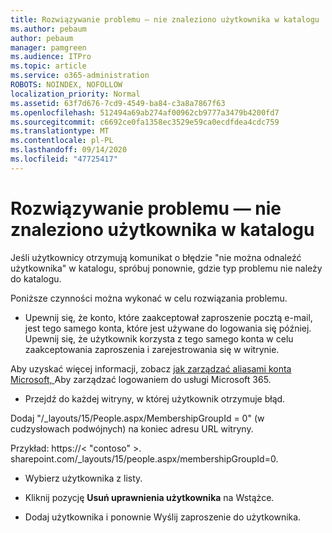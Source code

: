 ```yaml
---
title: Rozwiązywanie problemu — nie znaleziono użytkownika w katalogu
ms.author: pebaum
author: pebaum
manager: pamgreen
ms.audience: ITPro
ms.topic: article
ms.service: o365-administration
ROBOTS: NOINDEX, NOFOLLOW
localization_priority: Normal
ms.assetid: 63f7d676-7cd9-4549-ba84-c3a8a7867f63
ms.openlocfilehash: 512494a69ab274af00962cb9777a3479b4200fd7
ms.sourcegitcommit: c6692ce0fa1358ec3529e59ca0ecdfdea4cdc759
ms.translationtype: MT
ms.contentlocale: pl-PL
ms.lasthandoff: 09/14/2020
ms.locfileid: "47725417"
---
```

# <a name="troubleshoot-issue---user-not-found-in-directory"></a>Rozwiązywanie problemu — nie znaleziono użytkownika w katalogu

Jeśli użytkownicy otrzymują komunikat o błędzie "nie można odnaleźć użytkownika" w katalogu, spróbuj ponownie, gdzie typ problemu nie należy do katalogu.

Poniższe czynności można wykonać w celu rozwiązania problemu.

- Upewnij się, że konto, które zaakceptował zaproszenie pocztą e-mail, jest tego samego konta, które jest używane do logowania się później. Upewnij się, że użytkownik korzysta z tego samego konta w celu zaakceptowania zaproszenia i zarejestrowania się w witrynie. 

Aby uzyskać więcej informacji, zobacz [jak zarządzać aliasami konta Microsoft, </a> Aby zarządzać logowaniem do usługi Microsoft 365](https://support.microsoft.com/help/12407/microsoft-account-how-to-manage-aliases). 

- Przejdź do każdej witryny, w której użytkownik otrzymuje błąd. 

Dodaj "/_layouts/15/People.aspx/MembershipGroupId = 0" (w cudzysłowach podwójnych) na koniec adresu URL witryny. 

Przykład: https://< "contoso" >. sharepoint.com/_layouts/15/people.aspx/membershipGroupId=0.

- Wybierz użytkownika z listy.

- Kliknij pozycję **Usuń uprawnienia użytkownika** na Wstążce. 
-  Dodaj użytkownika i ponownie Wyślij zaproszenie do użytkownika.

